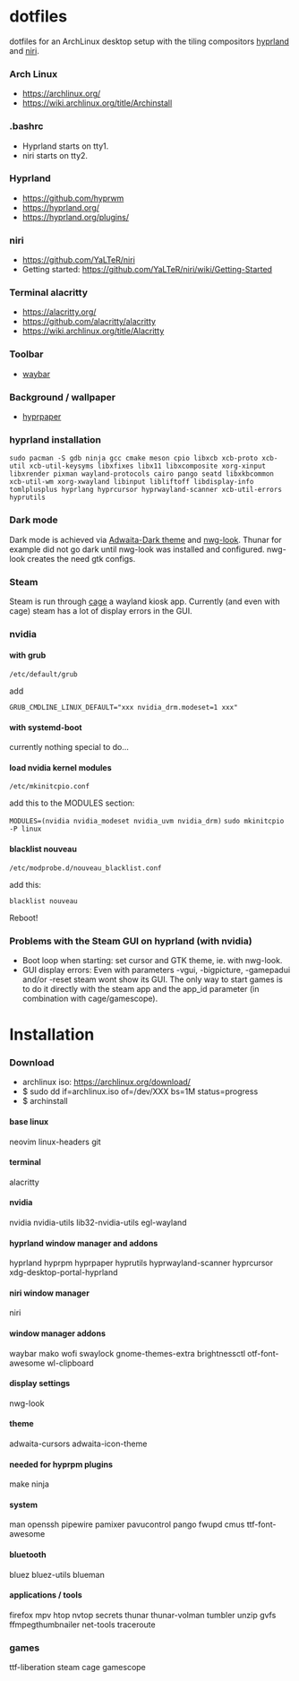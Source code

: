 # dotfiles

dotfiles for an ArchLinux desktop setup with the tiling compositors [hyprland](https://github.com/hyprwm) and [niri](https://github.com/YaLTeR/niri).

### Arch Linux
* https://archlinux.org/
* https://wiki.archlinux.org/title/Archinstall

### .bashrc
- Hyprland starts on tty1.
- niri starts on tty2.

### Hyprland
* https://github.com/hyprwm
* https://hyprland.org/
* https://hyprland.org/plugins/

### niri
* https://github.com/YaLTeR/niri
* Getting started: https://github.com/YaLTeR/niri/wiki/Getting-Started

### Terminal alacritty
* https://alacritty.org/
* https://github.com/alacritty/alacritty
* https://wiki.archlinux.org/title/Alacritty

### Toolbar
* [waybar](https://github.com/Alexays/Waybar)

### Background / wallpaper
* [hyprpaper](https://github.com/hyprwm/hyprpaper)

### hyprland installation
```sudo pacman -S gdb ninja gcc cmake meson cpio libxcb xcb-proto xcb-util xcb-util-keysyms libxfixes libx11 libxcomposite xorg-xinput libxrender pixman wayland-protocols cairo pango seatd libxkbcommon xcb-util-wm xorg-xwayland libinput libliftoff libdisplay-info tomlplusplus hyprlang hyprcursor hyprwayland-scanner xcb-util-errors hyprutils```

### Dark mode
Dark mode is achieved via [Adwaita-Dark theme](https://aur.archlinux.org/packages/adwaita-dark) and [nwg-look](https://github.com/nwg-piotr/nwg-look).
Thunar for example did not go dark until nwg-look was installed and configured. nwg-look creates the need gtk configs.

### Steam
Steam is run through [cage](https://www.hjdskes.nl/projects/cage/) a wayland kiosk app. Currently (and even with cage) steam has a lot of display errors in the GUI.

### nvidia

#### with grub

```/etc/default/grub```

add

```GRUB_CMDLINE_LINUX_DEFAULT="xxx nvidia_drm.modeset=1 xxx"```

#### with systemd-boot
currently nothing special to do...

#### load nvidia kernel modules

```/etc/mkinitcpio.conf```

add this to the MODULES section:

```MODULES=(nvidia nvidia_modeset nvidia_uvm nvidia_drm)```
```sudo mkinitcpio -P linux```

#### blacklist nouveau

```/etc/modprobe.d/nouveau_blacklist.conf```

add this:

```blacklist nouveau```

Reboot!

### Problems with the Steam GUI on hyprland (with nvidia)

* Boot loop when starting: set cursor and GTK theme, ie. with nwg-look.
* GUI display errors: Even with parameters -vgui, -bigpicture, -gamepadui and/or -reset steam wont show its GUI. The only way to start games is to do it directly with the steam app and the app_id parameter (in combination with cage/gamescope). 

# Installation 

### Download
* archlinux iso: https://archlinux.org/download/
* $ sudo dd if=archlinux.iso of=/dev/XXX bs=1M status=progress
* $ archinstall

#### base linux
neovim
linux-headers
git

#### terminal
alacritty

#### nvidia
nvidia
nvidia-utils
lib32-nvidia-utils
egl-wayland

#### hyprland window manager and addons
hyprland
hyprpm
hyprpaper
hyprutils
hyprwayland-scanner
hyprcursor
xdg-desktop-portal-hyprland

#### niri window manager
niri

#### window manager addons
waybar
mako
wofi
swaylock
gnome-themes-extra
brightnessctl
otf-font-awesome
wl-clipboard

#### display settings
nwg-look

#### theme
adwaita-cursors
adwaita-icon-theme

#### needed for hyprpm plugins
make 
ninja

#### system
man
openssh
pipewire
pamixer
pavucontrol
pango
fwupd
cmus
ttf-font-awesome

#### bluetooth
bluez
bluez-utils
blueman

#### applications / tools
firefox
mpv
htop
nvtop
secrets
thunar
thunar-volman
tumbler
unzip
gvfs
ffmpegthumbnailer
net-tools
traceroute

### games
ttf-liberation
steam
cage
gamescope
